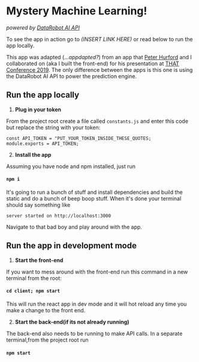 # Mystery Machine Learning!

_powered by [DataRobot AI API](https://developers.datarobot.com)_

To see the app in action go to _(INSERT LINK HERE)_ or read below to run the app locally.

This app was adapted (_...appdapted?_) from an app that [Peter Hurford](https://github.com/peterhurford) and I collaborated on (aka I built the front-end) for his presentation at [THAT Conference 2019](www.thatconference.com). The only difference between the apps is this one is using the DataRobot AI API to power the prediction engine.

## Run the app locally

1. **Plug in your token**

From the project root create a file called `constants.js` and enter this code but replace the string with your token:

```
const API_TOKEN = "PUT_YOUR_TOKEN_INSIDE_THESE_QUOTES;
module.exports = API_TOKEN;
```

2. **Install the app**

Assuming you have node and npm installed, just run 

#### `npm i` 

It's going to run a bunch of stuff and install dependencies and build the static and do a bunch of beep boop stuff. When it's done your terminal should say something like

```
server started on http://localhost:3000
```

Navigate to that bad boy and play around with the app. 

## Run the app in development mode

1. **Start the front-end**

If you want to mess around with the front-end run this command in a new terminal from the root:

#### `cd client; npm start`

This will run the react app in dev mode and it will hot reload any time you make a change to the front end. 

2. **Start the back-end(if its not already running)**

The back-end also needs to be running to make API calls. In a separate terminal,from the project root run 

#### `npm start`
